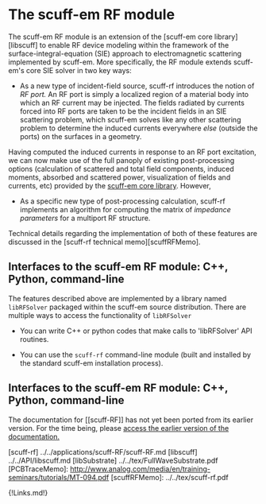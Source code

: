 # The <span class=SC>scuff-em</span> RF module

The <span class=SC>scuff-em</span> RF module is an extension of the
[<span class=SC>scuff-em</span> core library][libscuff] to enable
RF device modeling within the framework of the surface-integral-equation (SIE)
approach to electromagnetic scattering implemented by <span class=SC>scuff-em</span>.
More specifically, the RF module extends <span class=SC>scuff-em</span>'s
core SIE solver in two key ways:

+ As a new type of incident-field source, <span class=SC>scuff-rf</span>
introduces the notion of *RF port.* An RF port is simply
a localized region of a material body into which an RF current
may be injected. The fields radiated by currents forced into RF ports
are taken to be the incident fields in an SIE scattering problem, which 
<span class=SC>scuff-em</span> solves like any other scattering problem
 to determine the induced currents everywhere *else* (outside the ports) 
on the surfaces in a geometry. 

Having computed the induced currents in response to an RF port excitation,
we can now make use of the full panoply of existing post-processing options
(calculation of scattered and total field components, induced moments, 
absorbed and scattered power, visualization of fields and currents, etc)
provided by the  [<span class=SC>scuff-em</span> core library](libscuff).
However, 

+ As a specific new type of post-processing calculation, <span class=SC>scuff-rf</span>
implements an algorithm for computing the matrix of *impedance parameters*
for a multiport RF structure.

Technical details regarding the implementation of both of these features
are discussed in the [<span class=SC>scuff-rf</span> technical memo][scuffRFMemo].

## Interfaces to the <span class=SC>scuff-em</span> RF module: C++, Python, command-line

The features described above are implemented by a library named `libRFSolver`
packaged within the <span class=SC>scuff-em</span> source distribution. There
are multiple ways to access the functionality of `libRFSolver`

+ You can write C++ or python codes that make calls to 'libRFSolver' API routines.

+ You can use the `scuff-rf` command-line module (built and installed by the standard
<span class=SC>scuff-em</span> installation process).

## Interfaces to the <span class=SC>scuff-em</span> RF module: C++, Python, command-line

The documentation for [[scuff-RF]] has not yet been
ported from its earlier version. For the time being, please
[access the earlier version of the documentation.][EarlierVersion]

[EarlierVersion]: http://homerreid.com/scuff-em/scuff-RF



[GMSH]:                 http://www.geuz.org/gmsh
[scuffGeometries]:      ../../reference/Geometries
[scuff-rf]              ../../applications/scuff-RF/scuff-RF.md
[libscuff]              ../../API/libscuff.md
[libSubstrate]          ../../tex/FullWaveSubstrate.pdf
[PCBTraceMemo]:		http://www.analog.com/media/en/training-seminars/tutorials/MT-094.pdf
[scuffRFMemo]:		../../tex/scuff-rf.pdf

{!Links.md!}
